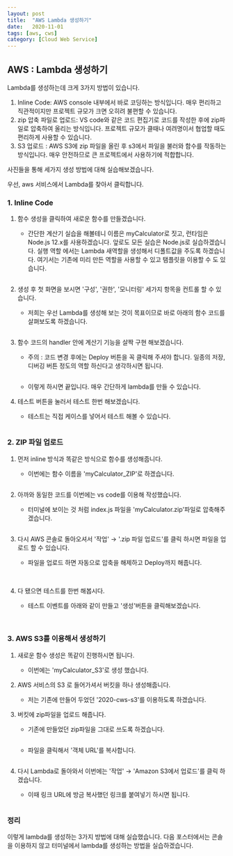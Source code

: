 ```yaml
---
layout: post
title:  "AWS Lambda 생성하기"
date:   2020-11-01
tags: [aws, cws]
category: [Cloud Web Service]
---
```


## AWS : Lambda 생성하기

Lambda를 생성하는데 크게 3가지 방법이 있습니다.

1. Inline Code: AWS console 내부에서 바로 코딩하는 방식입니다. 매우 편리하고 직관적이지만 프로젝트 규모가 크면 오히려 불편할 수 있습니다.
2. zip 압축 파일로 업로드: VS code와 같은 코드 편집기로 코드를 작성한 후에 zip파일로 압축하여 올리는 방식입니다. 프로젝트 규모가 클때나 여려명이서 협업할 때도 편리하게 사용할 수 있습니다.
3. S3 업로드 : AWS S3에 zip 파일을 올린 후 s3에서 파일을 불러와 함수를 작동하는 방식입니다. 매우 안전하므로 큰 프로젝트에서 사용하기에 적합합니다.

사진들을 통해 세가지 생성 방법에 대해 실습해보겠습니다.

우선, aws 서비스에서 Lambda를 찾아서 클릭합니다.
 <img id="my_img" src="{{ 'assets/img/CWS_Lambda_1/_2020-11-01__5.47.07.png' | prepend: site.baseurl }}" alt="">

### 1. Inline Code

1. 함수 생성을 클릭하여 새로운 함수를 만들겠습니다.
    - 간단한 계산기 실습을 해볼테니 이름은 myCalculator로 짓고, 런타임은 Node.js 12.x를 사용하겠습니다. 앞로도 모든 실습은 Node.js로 실습하겠습니다. 실행 역할 에서는 Lambda 새역할을 생성해서 디폴트값을 주도록 하겠습니다. 여기서는 기존에 미리 만든 역할을 사용할 수 있고 탬플릿을 이용할 수 도 있습니다.

        <img id="my_img" src="{{ 'assets/img/CWS_Lambda_1/_2020-11-01__4.20.22.png' | prepend: site.baseurl }}" alt="">

2. 생성 후 첫 화면을 보시면 '구성', '권한', '모니터링' 세가지 항목을 컨트롤 할 수 있습니다. 
    - 저희는 우선 Lambda를 생성해 보는 것이 목표이므로 바로 아래의 함수 코드를 살펴보도록 하겠습니다.

        <img id="my_img" src="{{ 'assets/img/CWS_Lambda_1/_2020-11-01__4.21.25.png' | prepend: site.baseurl }}" alt="">

3. 함수 코드의 handler 안에 계산기 기능을 살짝 구현 해보겠습니다.
    - 주의 : 코드 변경 후에는 Deploy 버튼을 꼭 클릭해 주셔야 합니다. 일종의 저장, 디버깅 버튼 정도의 역할 하신다고 생각하시면 됩니다.

        <img id="my_img" src="{{ 'assets/img/CWS_Lambda_1/_2020-11-01__4.31.01.png' | prepend: site.baseurl }}" alt="">

    - 이렇게 하시면 끝입니다. 매우 간단하게 lambda를 만들 수 있습니다.

4. 테스트 버튼을 눌러서 테스트 한번 해보겠습니다.
    - 테스트는 직접 케이스를 넣어서 테스트 해볼 수 있습니다.

        <img id="my_img" src="{{ 'assets/img/CWS_Lambda_1/_2020-11-01__4.35.03.png' | prepend: site.baseurl }}" alt="">

### 2. ZIP 파일 업로드

1. 먼저 inline 방식과 똑같은 방식으로 함수를 생성해줍니다. 
    - 이번에는 함수 이름을 'myCalculator_ZIP'로 하겠습니다.

        <img id="my_img" src="{{ 'assets/img/CWS_Lambda_1/_2020-11-01__4.39.23.png' | prepend: site.baseurl }}" alt="">

2. 아까와 동일한 코드를 이번에는 vs code를 이용해 작성했습니다.
    - 터미널에 보이는 것 처럼 index.js 파일을 'myCalculator.zip'파일로 압축해주겠습니다.

        <img id="my_img" src="{{ 'assets/img/CWS_Lambda_1/_2020-11-01__4.43.01.png' | prepend: site.baseurl }}" alt="">

3. 다시 AWS 콘솔로 돌아오셔서 '작업' → '.zip 파일 업로드'를 클릭 하시면 파일을 업로드 할 수 있습니다. 
    - 파일을 업로드 하면 자동으로 압축을 해제하고 Deploy까지 해줍니다.

        <img id="my_img" src="{{ 'assets/img/CWS_Lambda_1/_2020-11-01__4.43.35.png' | prepend: site.baseurl }}" alt="">

        <img id="my_img" src="{{ 'assets/img/CWS_Lambda_1/_2020-11-01__4.43.57.png' | prepend: site.baseurl }}" alt="">

4. 다 됐으면 테스트를 한번 해봅시다.
    - 테스트 이벤트를 아래와 같이 만들고 '생성'버튼을 클릭해보겠습니다.

        <img id="my_img" src="{{ 'assets/img/CWS_Lambda_1/_2020-11-01__4.44.53.png' | prepend: site.baseurl }}" alt="">

        <img id="my_img" src="{{ 'assets/img/CWS_Lambda_1/_2020-11-01__4.45.14.png' | prepend: site.baseurl }}" alt="">

### 3. AWS S3를 이용해서 생성하기

1. 새로운 함수 생성은 똑같이 진행하시면 됩니다.
    - 이번에는 'myCalculator_S3'로 생성 했습니다.
2. AWS 서비스의 S3 로 들어가셔서 버킷을 하나 생성해줍니다.
    - 저는 기존에 만들어 두었던 '2020-cws-s3'를 이용하도록 하겠습니다.
3. 버킷에 zip파일을 업로드 해줍니다.
    - 기존에 만들었던 zip파일을 그대로 쓰도록 하겠습니다.

        <img id="my_img" src="{{ 'assets/img/CWS_Lambda_1/_2020-11-01__4.50.29.png' | prepend: site.baseurl }}" alt="">

    - 파일을 클릭해서 '객체 URL'를 복사합니다.

        <img id="my_img" src="{{ 'assets/img/CWS_Lambda_1/_2020-11-01__4.54.41.png' | prepend: site.baseurl }}" alt="">

4. 다시 Lambda로 돌아와서 이번에는 '작업' → 'Amazon S3에서 업로드'를 클릭 하겠습니다.
    - 이때 링크 URL에 방금 복사했던 링크를 붙여넣기 하시면 됩니다.

        <img id="my_img" src="{{ 'assets/img/CWS_Lambda_1/_2020-11-01__4.55.13.png' | prepend: site.baseurl }}" alt="">

### 정리

이렇게 lambda를 생성하는 3가지 방법에 대해 실습했습니다. 다음 포스터에서는 콘솔을 이용하지 않고 터미널에서 lambda를 생성하는 방법을 실습하겠습니다.